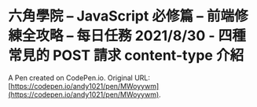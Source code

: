 # 六角學院 – JavaScript 必修篇 – 前端修練全攻略 – 每日任務 2021/8/30 - 四種常見的 POST 請求 content-type 介紹

A Pen created on CodePen.io. Original URL: [https://codepen.io/andy1021/pen/MWoyywm](https://codepen.io/andy1021/pen/MWoyywm).


